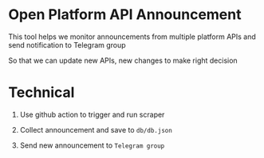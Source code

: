 # Open Platform API Announcement

This tool helps we monitor announcements from multiple platform APIs and send notification to Telegram group

So that we can update new APIs, new changes to make right decision

# Technical

1. Use github action to trigger and run scraper

2. Collect announcement and save to `db/db.json`

3. Send new announcement to `Telegram group`
